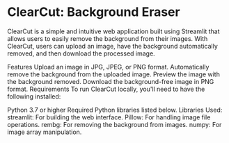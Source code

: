 # ClearCut: Background Eraser
ClearCut is a simple and intuitive web application built using Streamlit that allows users to easily remove the background from their images. With ClearCut, users can upload an image, have the background automatically removed, and then download the processed image.

Features
Upload an image in JPG, JPEG, or PNG format.
Automatically remove the background from the uploaded image.
Preview the image with the background removed.
Download the background-free image in PNG format.
Requirements
To run ClearCut locally, you'll need to have the following installed:

Python 3.7 or higher
Required Python libraries listed below.
Libraries Used:
streamlit: For building the web interface.
Pillow: For handling image file operations.
rembg: For removing the background from images.
numpy: For image array manipulation.

